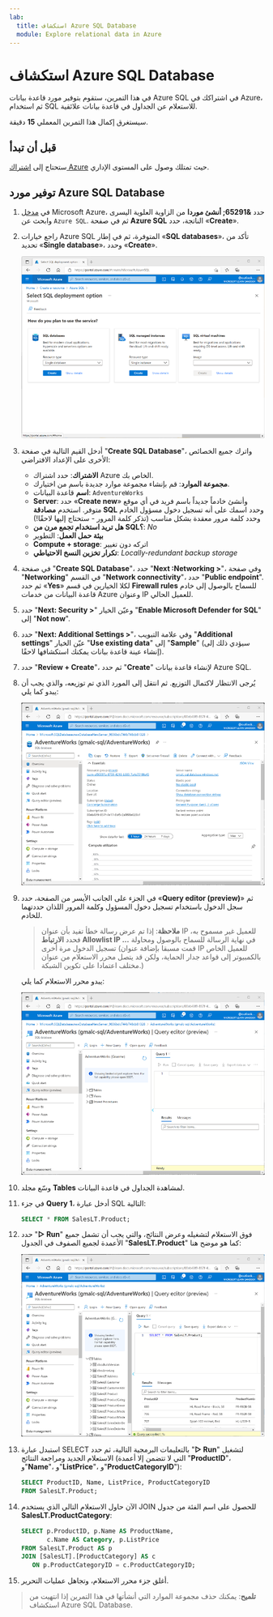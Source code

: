 ```yaml
---
lab:
  title: استكشاف Azure SQL Database
  module: Explore relational data in Azure
---
```


# استكشاف Azure SQL Database

في هذا التمرين، ستقوم بتوفير مورد قاعدة بيانات Azure SQL في اشتراكك في Azure، ثم استخدام SQL للاستعلام عن الجداول في قاعدة بيانات علائقية.

سيستغرق إكمال هذا التمرين المعملي **15** دقيقة.

## قبل أن تبدأ

ستحتاج إلى [اشتراك Azure](https://azure.microsoft.com/free) حيث تمتلك وصول على المستوى الإداري.

## توفير مورد Azure SQL Database

1. في [مدخل](https://portal.azure.com?azure-portal=true) Microsoft Azure، حدد **&65291; أنشئ موردا** من الزاوية العلوية اليسرى وابحث عن `Azure SQL`. ثم في صفحة **Azure SQL** الناتجة، حدد «**Create**».

1. راجع خيارات Azure SQL المتوفرة، ثم في إطار «**SQL databases**»، تأكد من تحديد «**Single database**»، وحدد «**Create**».

    ![لقطة شاشة من مدخل Microsoft Azure تعرض صفحة "Azure SQL".](images//azure-sql-portal.png)

1. أدخل القيم التالية في صفحة "**Create SQL Database**"، واترك جميع الخصائص الأخرى على الإعداد الافتراضي:
    - **الاشتراك**: حدد اشتراك Azure الخاص بك.
    - **مجموعة الموارد**: قم بإنشاء مجموعة موارد جديدة باسم من اختيارك.
    - **اسم** قاعدة البيانات: `AdventureWorks`
    - **Server**: حدد «**Create new**» وأنشئ خادماً جديداً باسم فريد في أي موقع متوفر. استخدم **مصادقة SQL** وحدد اسمك على أنه تسجيل دخول مسؤول الخادم وحدد كلمة مرور معقدة بشكل مناسب (تذكر كلمة المرور - ستحتاج إليها لاحقًا!)
    - **هل تريد استخدام تجمع مرن من SQL؟**: *No*
    - **بيئة حمل العمل**: التطوير
    - **Compute + storage**: اتركه دون تغيير
    - **تكرار تخزين النسخ الاحتياطي**: *Locally-redundant backup storage*

1. في صفحة "**Create SQL Database**"، حدد "**Next :Networking >**"، وفي صفحة "**Networking**" في القسم "**Network connectivity**"، حدد "**Public endpoint**". ثم حدد «**Yes**» لكلا الخيارين في قسم **Firewall rules** للسماح بالوصول إلى خادم قاعدة البيانات من خدمات Azure وعنوان IP للعميل الحالي.

1. حدد "**Next: Security >**" وعيّن الخيار "**Enable Microsoft Defender for SQL**" إلى "**Not now**".

1. حدد "**Next: Additional Settings >**"، وفي علامة التبويب "**Additional settings**" عيّن الخيار "**Use existing data**" إلى "**Sample**" (سيؤدي ذلك إلى إنشاء عينة قاعدة بيانات يمكنك استكشافها لاحقًا).

1. حدد "**Review + Create**"، ثم حدد "**Create**" لإنشاء قاعدة بيانات Azure SQL.

1. يُرجى الانتظار لاكتمال التوزيع. ثم انتقل إلى المورد الذي تم توزيعه، والذي يجب أن يبدو كما يلي:

    ![لقطة شاشة لمدخل Microsoft Azure تعرض صفحة "SQL Database".](images//sql-database-portal.png)

1. في الجزء على الجانب الأيسر من الصفحة، حدد «**Query editor (preview)**» ثم سجل الدخول باستخدام تسجيل دخول المسؤول وكلمة المرور اللذان حددتهما للخادم.
    
    >**ملاحظة**: إذا تم عرض رسالة خطأ تفيد بأن عنوان IP للعميل غير مسموح به، فحدد **الارتباط Allowlist IP ...** في نهاية الرسالة للسماح بالوصول ومحاولة تسجيل الدخول مرة أخرى (قمت مسبقا بإضافة عنوان IP للعميل الخاص بالكمبيوتر إلى قواعد جدار الحماية، ولكن قد يتصل محرر الاستعلام من عنوان مختلف اعتمادا على تكوين الشبكة.)
    
    يبدو محرر الاستعلام كما يلي:
    
    ![لقطة شاشة لمدخل Microsoft Azure تعرض محرر الاستعلام.](images//query-editor.png)

1. وسّع مجلد **Tables** لمشاهدة الجداول في قاعدة البيانات.

1. في جزء **Query 1**، أدخل عبارة SQL التالية:

    ```sql
   SELECT * FROM SalesLT.Product;
    ```

1. حدد "**&#9655; Run**" فوق الاستعلام لتشغيله وعرض النتائج، والتي يجب أن تشمل جميع الأعمدة لجميع الصفوف في الجدول "**SalesLT.Product**" كما هو موضح هنا:

    ![لقطة شاشة لمدخل Microsoft Azure تعرض محرر الاستعلام مع نتائج الاستعلام.](images//sql-query-results.png)

1. استبدل عبارة SELECT بالتعليمات البرمجية التالية، ثم حدد "**&#9655; Run**" لتشغيل الاستعلام الجديد ومراجعة النتائج (التي لا تتضمن إلا أعمدة "**ProductID**"، و"**Name**"، و"**ListPrice**"، و"**ProductCategoryID**"):

    ```sql
   SELECT ProductID, Name, ListPrice, ProductCategoryID
   FROM SalesLT.Product;
    ```

1. الآن حاول الاستعلام التالي الذي يستخدم JOIN للحصول على اسم الفئة من جدول **SalesLT.ProductCategory**:

    ```sql
   SELECT p.ProductID, p.Name AS ProductName,
           c.Name AS Category, p.ListPrice
   FROM SalesLT.Product AS p
   JOIN [SalesLT].[ProductCategory] AS c
       ON p.ProductCategoryID = c.ProductCategoryID;
    ```

1. أغلق جزء محرر الاستعلام، وتجاهل عمليات التحرير.

> **تلميح**: يمكنك حذف مجموعة الموارد التي أنشأتها في هذا التمرين إذا انتهيت من استكشاف Azure SQL Database.
